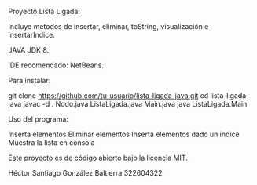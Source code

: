 Proyecto Lista Ligada:

Incluye metodos de insertar, eliminar, toString, visualización e insertarIndice.

JAVA JDK 8.

IDE recomendado: NetBeans.

Para instalar:
  
  git clone https://github.com/tu-usuario/lista-ligada-java.git
  cd lista-ligada-java
  javac -d . Nodo.java ListaLigada.java Main.java
  java ListaLigada.Main

Uso del programa:

  Inserta elementos
  Eliminar elementos
  Inserta elementos dado un indice
  Muestra la lista en consola

Este proyecto es de código abierto bajo la licencia MIT.

Héctor Santiago González Baltierra
322604322
